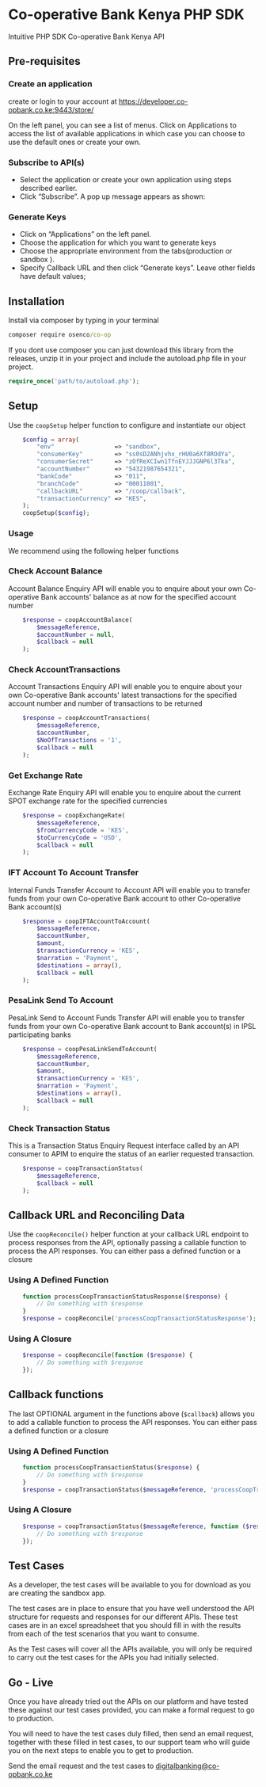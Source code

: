 # Co-operative Bank Kenya PHP SDK
Intuitive PHP SDK Co-operative Bank Kenya API

## Pre-requisites
### Create an application
create or login to your account at https://developer.co-opbank.co.ke:9443/store/

On the left panel, you can see a list of menus. Click on Applications to access the list of available applications in which case you can choose to use the default ones or create your own.

### Subscribe to API(s)
* Select the application or create your own application using steps described earlier.
* Click “Subscribe”. A pop up message appears as shown:

### Generate Keys
* Click on “Applications” on the left panel.
* Choose the application for which you want to generate keys
* Choose the appropriate environment from the tabs(production or sandbox ).
* Specify Callback URL and then click “Generate keys”. Leave other fields have default values;

## Installation
Install via composer by typing in your terminal

```cmd
composer require osenco/co-op
```

If you dont use composer you can just download this library from the releases, unzip it in your project and include the autoload.php file in your project.

```php
require_once('path/to/autoload.php');
```

## Setup
Use the `coopSetup` helper function to configure and instantiate our object

```php
    $config = array(
        "env"                 => "sandbox",
        "consumerKey"         => "ss0sD2ANhjvhx_rHU0a6Xf8ROdYa",
        "consumerSecret"      => "zOfReXCIwn1TfnEYJJJGNP6l3Tka",
        "accountNumber"       => "54321987654321",
        "bankCode"            => "011",
        "branchCode"          => "00011001",
        "callbackURL"         => "/coop/callback",
        "transactionCurrency" => "KES",
    );
    coopSetup($config);
```
### Usage
We recommend using the following helper functions
### Check Account Balance
Account Balance Enquiry API will enable you to enquire about your own Co-operative Bank accounts' balance as at now for the specified account number 

```php
    $response = coopAccountBalance(
        $messageReference, 
        $accountNumber = null, 
        $callback = null
    );

```

### Check AccountTransactions
Account Transactions Enquiry API will enable you to enquire about your own Co-operative Bank accounts' latest transactions for the specified account number and number of transactions to be returned 

```php
    $response = coopAccountTransactions(
        $messageReference, 
        $accountNumber, 
        $NoOfTransactions = '1', 
        $callback = null
    );
```

### Get Exchange Rate
Exchange Rate Enquiry API will enable you to enquire about the current SPOT exchange rate for the specified currencies

```php
    $response = coopExchangeRate(
        $messageReference, 
        $fromCurrencyCode = 'KES', 
        $toCurrencyCode = 'USD', 
        $callback = null
    );
```

### IFT Account To Account Transfer
Internal Funds Transfer Account to Account API will enable you to transfer funds from your own Co-operative Bank account to other Co-operative Bank account(s) 

```php
    $response = coopIFTAccountToAccount(
        $messageReference, 
        $accountNumber, 
        $amount, 
        $transactionCurrency = 'KES', 
        $narration = 'Payment', 
        $destinations = array(), 
        $callback = null
    );
```

### PesaLink Send To Account
PesaLink Send to Account Funds Transfer API will enable you to transfer funds from your own Co-operative Bank account to Bank account(s) in IPSL participating banks

```php
    $response = coopPesaLinkSendToAccount(
        $messageReference, 
        $accountNumber, 
        $amount, 
        $transactionCurrency = 'KES', 
        $narration = 'Payment', 
        $destinations = array(), 
        $callback = null
    );
```

### Check Transaction Status
This is a Transaction Status Enquiry Request interface called by an API consumer to APIM to enquire the status of an earlier requested transaction.

```php
    $response = coopTransactionStatus(
        $messageReference, 
        $callback = null
    );
```

## Callback URL and Reconciling Data
Use the `coopReconcile()` helper function at your callback URL endpoint to process responses from the API, optionally passing a callable function to process the API responses. You can either pass a defined function or a closure

### Using A Defined Function
```php
    function processCoopTransactionStatusResponse($response) {
        // Do something with $response
    }
    $response = coopReconcile('processCoopTransactionStatusResponse');
```

### Using A Closure
```php
    $response = coopReconcile(function ($response) {
        // Do something with $response
    });
```

## Callback functions
The last OPTIONAL argument in the functions above (`$callback`) allows you to add a callable function to process the API responses. You can either pass a defined function or a closure

### Using A Defined Function
```php
    function processCoopTransactionStatus($response) {
        // Do something with $response
    }
    $response = coopTransactionStatus($messageReference, 'processCoopTransactionStatus');
```

### Using A Closure
```php
    $response = coopTransactionStatus($messageReference, function ($response) {
        // Do something with $response
    });
```
## Test Cases

As a developer, the test cases will be available to you for download as you are creating the sandbox app.

The test cases are in place to ensure that you have well understood the API structure for requests and responses for our different APIs. These test cases are in an excel spreadsheet that you should fill in with the results from each of the test scenarios that you want to consume.

As the Test cases will cover all the APIs available, you will only be required to carry out the test cases for the APIs you had initially selected.

## Go - Live

Once you have already tried out the APIs on our platform and have tested these against our test cases provided, you can make a formal request to go to production.

You will need to have the test cases duly filled, then send an email request, together with these filled in test cases, to our support team who will guide you on the next steps to enable you to get to production.

Send the email request and the test cases to digitalbanking@co-opbank.co.ke
